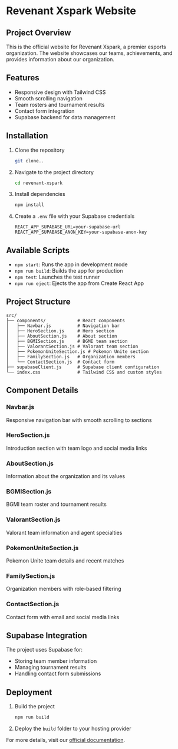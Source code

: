 # Revenant Xspark Website

## Project Overview
This is the official website for Revenant Xspark, a premier esports organization. The website showcases our teams, achievements, and provides information about our organization.

## Features
- Responsive design with Tailwind CSS
- Smooth scrolling navigation
- Team rosters and tournament results
- Contact form integration
- Supabase backend for data management

## Installation
1. Clone the repository
   ```bash
   git clone..
2. Navigate to the project directory
   ```bash
   cd revenant-xspark
   ```
3. Install dependencies
   ```bash
   npm install
   ```
4. Create a `.env` file with your Supabase credentials
   ```
   REACT_APP_SUPABASE_URL=your-supabase-url
   REACT_APP_SUPABASE_ANON_KEY=your-supabase-anon-key
   ```

## Available Scripts
- `npm start`: Runs the app in development mode
- `npm run build`: Builds the app for production
- `npm test`: Launches the test runner
- `npm run eject`: Ejects the app from Create React App

## Project Structure
```
src/
├── components/            # React components
│   ├── Navbar.js          # Navigation bar
│   ├── HeroSection.js     # Hero section
│   ├── AboutSection.js    # About section
│   ├── BGMISection.js     # BGMI team section
│   ├── ValorantSection.js # Valorant team section
│   ├── PokemonUniteSection.js # Pokemon Unite section
│   ├── FamilySection.js   # Organization members
│   └── ContactSection.js  # Contact form
├── supabaseClient.js      # Supabase client configuration
└── index.css              # Tailwind CSS and custom styles
```

## Component Details
### Navbar.js
Responsive navigation bar with smooth scrolling to sections

### HeroSection.js
Introduction section with team logo and social media links

### AboutSection.js
Information about the organization and its values

### BGMISection.js
BGMI team roster and tournament results

### ValorantSection.js
Valorant team information and agent specialties

### PokemonUniteSection.js
Pokemon Unite team details and recent matches

### FamilySection.js
Organization members with role-based filtering

### ContactSection.js
Contact form with email and social media links

## Supabase Integration
The project uses Supabase for:
- Storing team member information
- Managing tournament results
- Handling contact form submissions

## Deployment
1. Build the project
   ```bash
   npm run build
   ```
2. Deploy the `build` folder to your hosting provider

For more details, visit our [official documentation](#).
